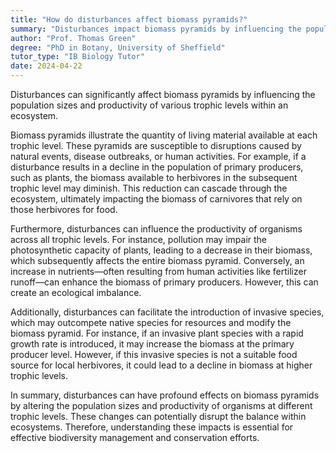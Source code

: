 ```yaml
---
title: "How do disturbances affect biomass pyramids?"
summary: "Disturbances impact biomass pyramids by influencing the population size and productivity across various trophic levels, potentially leading to shifts in ecosystem structure and function."
author: "Prof. Thomas Green"
degree: "PhD in Botany, University of Sheffield"
tutor_type: "IB Biology Tutor"
date: 2024-04-22
---
```


Disturbances can significantly affect biomass pyramids by influencing the population sizes and productivity of various trophic levels within an ecosystem.

Biomass pyramids illustrate the quantity of living material available at each trophic level. These pyramids are susceptible to disruptions caused by natural events, disease outbreaks, or human activities. For example, if a disturbance results in a decline in the population of primary producers, such as plants, the biomass available to herbivores in the subsequent trophic level may diminish. This reduction can cascade through the ecosystem, ultimately impacting the biomass of carnivores that rely on those herbivores for food.

Furthermore, disturbances can influence the productivity of organisms across all trophic levels. For instance, pollution may impair the photosynthetic capacity of plants, leading to a decrease in their biomass, which subsequently affects the entire biomass pyramid. Conversely, an increase in nutrients—often resulting from human activities like fertilizer runoff—can enhance the biomass of primary producers. However, this can create an ecological imbalance.

Additionally, disturbances can facilitate the introduction of invasive species, which may outcompete native species for resources and modify the biomass pyramid. For instance, if an invasive plant species with a rapid growth rate is introduced, it may increase the biomass at the primary producer level. However, if this invasive species is not a suitable food source for local herbivores, it could lead to a decline in biomass at higher trophic levels.

In summary, disturbances can have profound effects on biomass pyramids by altering the population sizes and productivity of organisms at different trophic levels. These changes can potentially disrupt the balance within ecosystems. Therefore, understanding these impacts is essential for effective biodiversity management and conservation efforts.
    